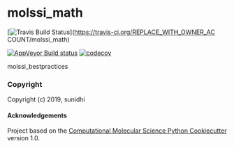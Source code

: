 molssi_math
==============================
[//]: # (Badges)
[![Travis Build Status](https://travis-ci.org/REPLACE_WITH_OWNER_ACCOUNT/molssi_math.png)](https://travis-ci.org/REPLACE_WITH_OWNER_AC    COUNT/molssi_math)

[![AppVeyor Build status](https://ci.appveyor.com/api/projects/status/REPLACE_WITH_APPVEYOR_LINK/branch/master?svg=true)](https://ci.appveyor.com/project/REPLACE_WITH_OWNER_ACCOUNT/molssi_math/branch/master)
[![codecov](https://codecov.io/gh/REPLACE_WITH_OWNER_ACCOUNT/molssi_math/branch/master/graph/badge.svg)](https://codecov.io/gh/REPLACE_WITH_OWNER_ACCOUNT/molssi_math/branch/master)

molssi_bestpractices

### Copyright

Copyright (c) 2019, sunidhi


#### Acknowledgements
 
Project based on the 
[Computational Molecular Science Python Cookiecutter](https://github.com/molssi/cookiecutter-cms) version 1.0.
